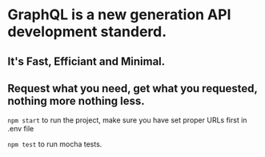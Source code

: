 # GraphQL is a new generation API development standerd. 

## It's Fast, Efficiant and Minimal. 
## Request what you need, get what you requested, nothing more nothing less.

`npm start` to run the project, make sure you have set proper URLs first in .env file

`npm test` to run mocha tests.